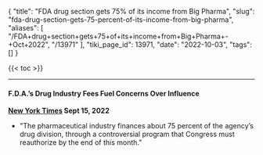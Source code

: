 {
    "title": "FDA drug section gets 75% of its income from Big Pharma",
    "slug": "fda-drug-section-gets-75-percent-of-its-income-from-big-pharma",
    "aliases": [
        "/FDA+drug+section+gets+75+of+its+income+from+Big+Pharma+-+Oct+2022",
        "/13971"
    ],
    "tiki_page_id": 13971,
    "date": "2022-10-03",
    "tags": []
}


{{< toc >}} 

---

#### F.D.A.’s Drug Industry Fees Fuel Concerns Over Influence

 **[New York Times](https://www.nytimes.com/2022/09/15/health/fda-drug-industry-fees.html) Sept 15, 2022** 

* "The pharmaceutical industry finances about 75 percent of the agency’s drug division, through a controversial program that Congress must reauthorize by the end of this month."